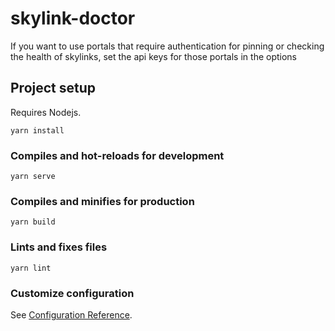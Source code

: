 # skylink-doctor

If you want to use portals that require authentication for pinning or checking the health of skylinks, set the api keys for those portals in the options

## Project setup
Requires Nodejs.

```
yarn install
```

### Compiles and hot-reloads for development
```
yarn serve
```

### Compiles and minifies for production
```
yarn build
```

### Lints and fixes files
```
yarn lint
```

### Customize configuration
See [Configuration Reference](https://cli.vuejs.org/config/).
